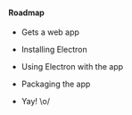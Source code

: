 #### Roadmap

- Gets a web app

- Installing Electron

- Using Electron with the app

- Packaging the app

- Yay! \o/


<aside class="notes">
</aside>

